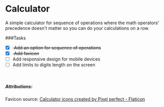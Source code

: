 # Calculator

A simple calculator for sequence of operations where the math operators' precedence doesn't matter so you can do your calculations on a row.


###Tasks

- [x] <del> Add an option for sequence of operations
- [x] <del> Add favicon
- [ ]  Add responsive design for mobile devices
- [ ]  Add limits to digits length on the screen

&nbsp;
&nbsp;

##### Attributions:

Favicon source:
<a href="https://www.flaticon.com/free-icons/calculator" title="calculator icons">Calculator icons created by Pixel perfect - Flaticon</a>
